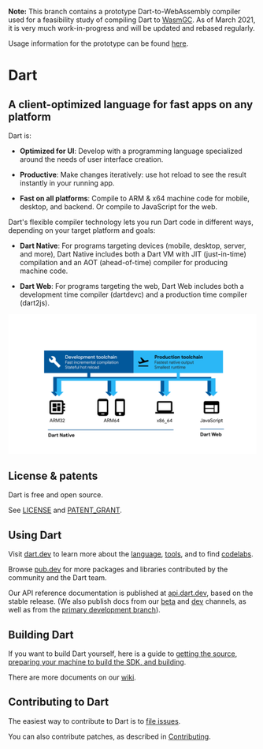 **Note:** This branch contains a prototype Dart-to-WebAssembly compiler used for a feasibility study of
compiling Dart to [WasmGC](https://github.com/WebAssembly/gc). As of March 2021, it is very much
work-in-progress and will be updated and rebased regularly.

Usage information for the prototype can be found [here](dart2wasm.md).

# Dart

## A client-optimized language for fast apps on any platform

Dart is:

  * **Optimized for UI**:
  Develop with a programming language specialized around the needs of user interface creation.
  
  * **Productive**:
  Make changes iteratively: use hot reload to see the result instantly in your running app.
  
  * **Fast on all platforms**:
  Compile to ARM & x64 machine code for mobile, desktop, and backend. Or compile to JavaScript for the web.

Dart's flexible compiler technology lets you run Dart code in different ways,
depending on your target platform and goals:

  * **Dart Native**: For programs targeting devices (mobile, desktop, server, and more),
  Dart Native includes both a Dart VM with JIT (just-in-time) compilation and an
  AOT (ahead-of-time) compiler for producing machine code.
  
  * **Dart Web**: For programs targeting the web, Dart Web includes both a development time
  compiler (dartdevc) and a production time compiler (dart2js).  

![Dart platforms illustration](docs/assets/Dart-platforms.svg)

## License & patents

Dart is free and open source.

See [LICENSE][license] and [PATENT_GRANT][patent_grant].

## Using Dart

Visit [dart.dev][website] to learn more about the
[language][lang], [tools][tools], and to find
[codelabs][codelabs].

Browse [pub.dev][pubsite] for more packages and libraries contributed
by the community and the Dart team.

Our API reference documentation is published at [api.dart.dev](https://api.dart.dev),
based on the stable release. (We also publish docs from our 
[beta](https://api.dart.dev/beta) and [dev](https://api.dart.dev/dev) channels,
as well as from the [primary development branch](https://api.dart.dev/be)).

## Building Dart

If you want to build Dart yourself, here is a guide to
[getting the source, preparing your machine to build the SDK, and
building](https://github.com/dart-lang/sdk/wiki/Building).

There are more documents on our [wiki](https://github.com/dart-lang/sdk/wiki).

## Contributing to Dart

The easiest way to contribute to Dart is to [file issues][dartbug].

You can also contribute patches, as described in [Contributing][contrib].

[website]: https://dart.dev
[license]: https://github.com/dart-lang/sdk/blob/main/LICENSE
[repo]: https://github.com/dart-lang/sdk
[lang]: https://dart.dev/guides/language/language-tour
[tools]: https://dart.dev/tools
[codelabs]: https://dart.dev/codelabs
[dartbug]: http://dartbug.com
[contrib]: https://github.com/dart-lang/sdk/blob/main/CONTRIBUTING.md
[pubsite]: https://pub.dev
[patent_grant]: https://github.com/dart-lang/sdk/blob/main/PATENT_GRANT
